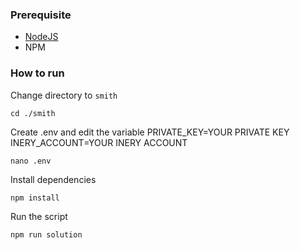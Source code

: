 ### Prerequisite
- [NodeJS](https://nodejs.org/en/)
- NPM
### How to run
Change directory to ```smith```
```shell
cd ./smith
```
Create .env and edit the variable
PRIVATE_KEY=YOUR PRIVATE KEY
INERY_ACCOUNT=YOUR INERY ACCOUNT
```shell
nano .env
```
Install dependencies
```shell
npm install
```
Run the script
```
npm run solution
```
